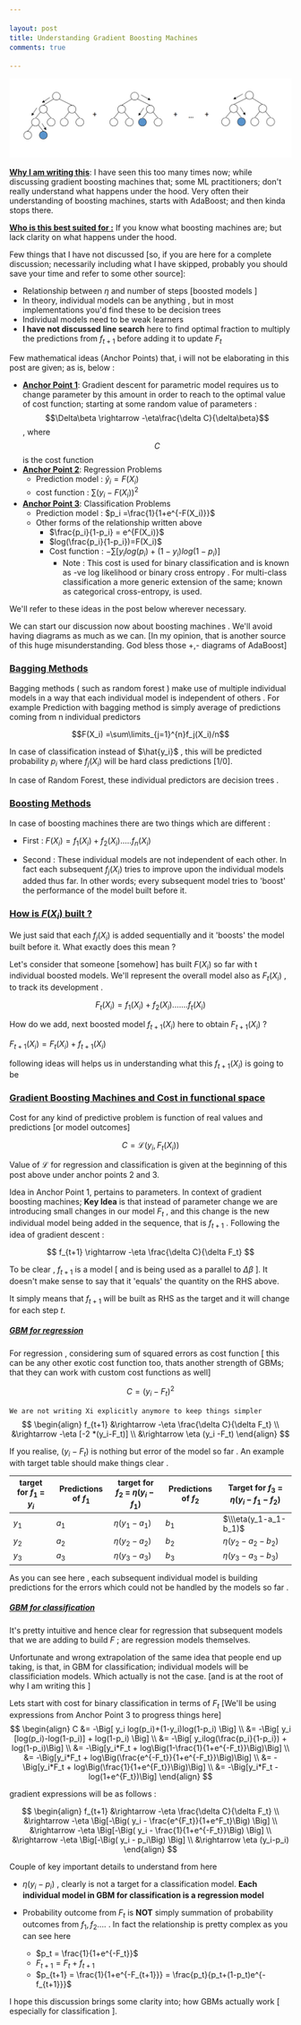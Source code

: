 ```yaml
---

layout: post
title: Understanding Gradient Boosting Machines
comments: true

---
```


 ![gbm](/images/gbm.png)

**<u>Why I am writing this</u>**: I have seen this too many times now; while discussing gradient boosting machines that; some ML practitioners; don't really understand what happens under the hood. Very often their understanding of boosting machines, starts with AdaBoost; and then kinda stops there. 

**<u>Who is this best suited for :</u>** If you know what boosting machines are; but lack clarity on what happens under the hood. 

Few things that I have not discussed [so, if you are here for a complete discussion; necessarily including what I have skipped, probably you should save your time and refer to some other source]:

* Relationship between $\eta$ and number of steps [boosted models ]
* In theory, individual models can be anything , but in most implementations you'd find these to be decision trees
* Individual models need to be weak learners 
* **I have not discussed line search** here to find optimal fraction to multiply the predictions from $f_{t+1}$ before adding it to update $F_t$ 

Few mathematical ideas (Anchor Points) that, i will not be elaborating in this post are given; as is, below :

* **<u>Anchor Point 1</u>**: Gradient descent for parametric model requires us to change parameter by this amount in order to reach to the optimal value of cost function; starting at some random value of parameters : $$\Delta\beta \rightarrow -\eta\frac{\delta C}{\delta\beta}$$ , where $$C$$ is the cost function 
* **<u>Anchor Point 2</u>**: Regression Problems
  * Prediction model : $\hat{y}_i = F(X_i)$
  * cost function : $\sum(y_i - F(X_i))^2$
* **<u>Anchor Point 3</u>**: Classification Problems 
  * Prediction model : $p_i =\frac{1}{1+e^{-F(X_i)}}$
  * Other forms of the relationship written above
    * $\frac{p_i}{1-p_i} = e^{F(X_i)}$
    * $log(\frac{p_i}{1-p_i})=F(X_i)$
    * Cost function : $-\sum[ y_i log(p_i)+(1-y_i)log(1-p_i) ]$ 
      * Note : This cost is used for binary classification and is known as -ve log likelihood or binary cross entropy . For multi-class classification a more generic extension of the same; known as  categorical cross-entropy, is used.

We'll refer to these ideas in the post below wherever necessary.

We can start our discussion now about boosting machines . We'll avoid having diagrams as much as we can. [In my opinion, that is another source of this huge misunderstanding. God bless those +,- diagrams of AdaBoost]

### <u>Bagging Methods</u>

Bagging methods ( such as random forest ) make use of multiple individual models in a way that each individual model is independent of others . For example Prediction with bagging method is simply average of predictions coming from n individual predictors

  $$F(X_i) =\sum\limits_{j=1}^{n}f_j(X_i)/n$$

In case of classification instead of $\hat{y_i}$ , this will be predicted probability $p_i$ where $f_j(X_i)$ will be hard class predictions [1/0].

In case of Random Forest, these individual predictors are decision trees . 

### <u>Boosting Methods</u>

In case of boosting machines there are two things which are different :

* First : $F(X_i)= f_1(X_i)+f_2(X_i) ..... f_n(X_i)$

* Second : These individual models are not independent of each other. In fact each subsequent $f_j(X_i)$ tries to improve upon the individual models added thus far. In other words; every subsequent model tries to 'boost' the performance of the model built before it.

### <u>How is $F(X_i)$ built ?</u>

We just said that each $f_j(X_i)$ is added sequentially and it 'boosts' the model built before it. What exactly does this mean ? 

Let's consider that someone [somehow] has built $F(X_i)$ so far with t individual boosted models. We'll represent the overall model also as $F_t(X_i)$ , to track its development . 

$$ F_t(X_i) = f_1(X_i)+f_2(X_i) ....... f_t(X_i)$$

How do we add, next boosted model $f_{t+1}(X_i)$ here to obtain $F_{t+1}(X_i)$ ? 

$F_{t+1}(X_i) = F_t(X_i)+f_{t+1}(X_i)$

following ideas will helps us in understanding what this $f_{t+1}(X_i)$ is going to be

### <u>Gradient Boosting Machines and Cost in functional space</u>

Cost for any kind of predictive problem is function of real values and predictions [or model outcomes]

$$ C = \mathcal{L}(y_i,F_t(X_i))$$



Value of $\mathcal{L}$ for regression and classification is given at the beginning of this post above under anchor points 2 and 3. 

Idea in Anchor Point 1, pertains to parameters. In context of gradient boosting machines; **Key Idea** is that instead of parameter change we are introducing small changes in our model $F_t$ , and this change is the new individual model being added in the sequence, that is $f_{t+1}$ . Following the idea of gradient descent :

$$
f_{t+1} \rightarrow -\eta \frac{\delta C}{\delta F_t}
$$



To be clear , $f_{t+1}$ is a model [ and is being used as a parallel to $\Delta\beta$ ]. It doesn't make sense to say that it 'equals' the quantity on the RHS above. 

It simply means that $f_{t+1}$ will be built as RHS as the target and it will change for each step $t$.

##### **<u>GBM for regression</u>**

For regression , considering sum of squared errors as cost function [ this can be any other exotic cost function too, thats another strength of GBMs; that they can work with custom cost functions as well]

$$C = (y_i -F_t)^{2}$$

`We are not writing Xi explicitly anymore to keep things simpler`
$$
\begin{align}
f_{t+1} &\rightarrow -\eta \frac{\delta C}{\delta F_t} 
\\ &\rightarrow -\eta [-2 *(y_i-F_t)]
\\ &\rightarrow \eta (y_i -F_t)
\end{align}
$$


If you realise, $(y_i - F_t)$ is nothing but error of the model so far . An example with target table should make things clear .

| target for $f_1$ = $y_i$ | Predictions of $f_1$ | target for $f_2$ = $\eta(y_i - f_1)$ | Predictions of $f_2$ | Target for $f_3$ = $\eta(y_i -f_1-f_2)$ |
| ------------------------ | -------------------- | ------------------------------------ | -------------------- | --------------------------------------- |
| $y_1$                    | $a_1$                | $\eta(y_1-a_1)$                      | $b_1$                | $\\\eta(y_1-a_1-b_1)$                   |
| $y_2$                    | $a_2$                | $\eta(y_2-a_2)$                      | $b_2$                | $\eta(y_2-a_2-b_2)$                     |
| $y_3$                    | $a_3$                | $\eta(y_3-a_3)$                      | $b_3$                | $\eta(y_3-a_3-b_3)$                     |

As you can see here , each subsequent individual model is building predictions for the errors which could not be handled by the models so far .

##### **<u>GBM for classification</u>**

It's pretty intuitive and hence clear for regression that subsequent models that we are adding to build $F$ ;  are regression models themselves. 

Unfortunate and wrong extrapolation of the same idea that people end up taking, is that, in GBM for classification; individual models will be classificiation models. Which actually is not the case. [and is at the root of why I am writing this ]

Lets start with cost for binary classification in terms of $F_t$ [We'll be using expressions from Anchor Point 3 to progress things here]
$$
\begin{align}
C &= -\Big[ y_i log(p_i)+(1-y_i)log(1-p_i) \Big]
\\ &= -\Big[ y_i [log(p_i)-log(1-p_i)] + log(1-p_i) \Big]
\\ &= -\Big[ y_ilog(\frac{p_i}{1-p_i}) + log(1-p_i)\Big]
\\ &= -\Big[y_i*F_t + log\Big(1-\frac{1}{1+e^{-F_t}}\Big)\Big]
\\ &= -\Big[y_i*F_t + log\Big(\frac{e^{-F_t}}{1+e^{-F_t}}\Big)\Big]
\\ &= -\Big[y_i*F_t + log\Big(\frac{1}{1+e^{F_t}}\Big)\Big]
\\ &= -\Big[y_i*F_t - log(1+e^{F_t})\Big]
\end{align}
$$


gradient expressions will be as follows : 


$$
\begin{align}
f_{t+1} &\rightarrow -\eta \frac{\delta C}{\delta F_t}
\\ &\rightarrow -\eta \Big[-\Big( y_i - \frac{e^{F_t}}{1+e^F_t}\Big) \Big]
\\ &\rightarrow -\eta \Big[-\Big( y_i - \frac{1}{1+e^{-F_t}}\Big) \Big]
\\ &\rightarrow -\eta \Big[-\Big( y_i - p_i\Big) \Big]
\\ &\rightarrow \eta (y_i-p_i)
\end{align}
$$


Couple of key important details to understand from here 

* $\eta(y_i-p_i)$ , clearly is not a target for a classification model. **Each individual model in GBM for classification is a regression model**

* Probability outcome from $F_t$ is **NOT** simply summation of probability outcomes from $f_1,f_2 ....$ . In fact the relationship is pretty complex as you can see here 

  * $p_t = \frac{1}{1+e^{-F_t}}$
  * $F_{t+1} = F_t + f_{t+1}$
  * $p_{t+1} = \frac{1}{1+e^{-F_{t+1}}} = \frac{p_t}{p_t+(1-p_t)e^{-f_{t+1}}}$ 

I hope this discussion brings some clarity into; how GBMs actually work [ especially for classification ]. 